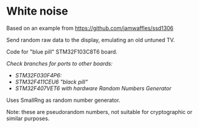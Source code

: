 # White noise

Based on an example from https://github.com/jamwaffles/ssd1306

Send random raw data to the display, emulating an old untuned TV.

Code for "blue pill" STM32F103C8T6 board.

_Check branches for ports to other boards:_

* _STM32F030F4P6:_
* _STM32F411CEU6 "black pill"_
* _STM32F407VET6 with hardware Random Numbers Generator_


Uses SmallRng as random number generator. 

Note: these are pseudorandom numbers, not suitable for cryptographic or similar purposes.